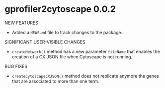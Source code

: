 
# gprofiler2cytoscape 0.0.2

NEW FEATURES

* Added a `NEWS.md` file to track changes to the package.

SIGNIFICANT USER-VISIBLE CHANGES

* `createNetwork()` method has a new parameter `fileName` that enables the creation of a CX JSON file when Cytoscape is not running.

BUG FIXES

* `createCytoscapeCXJSON()` method does not replicate anymore the genes that are associated to more than one term.
